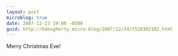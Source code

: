 ```yaml
---
layout: post
microblog: true
date: 2007-12-23 19:00 -0500
guid: http://bdougherty.micro.blog/2007/12/24/t528302102.html
---
```

Merry Christmas Eve!
